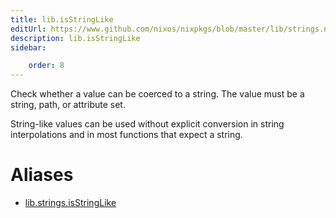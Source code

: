 ```yaml
---
title: lib.isStringLike
editUrl: https://www.github.com/nixos/nixpkgs/blob/master/lib/strings.nix#L1284C18
description: lib.isStringLike
sidebar:

    order: 8
---
```


Check whether a value can be coerced to a string.
The value must be a string, path, or attribute set.

String-like values can be used without explicit conversion in
string interpolations and in most functions that expect a string.


# Aliases

- [lib.strings.isStringLike](./reference/lib/strings/lib-strings-isStringLike)


